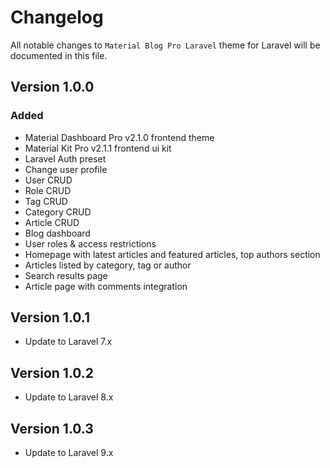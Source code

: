 # Changelog

All notable changes to `Material Blog Pro Laravel` theme for Laravel will be documented in this file.

## Version 1.0.0

### Added
- Material Dashboard Pro v2.1.0 frontend theme
- Material Kit Pro v2.1.1 frontend ui kit
- Laravel Auth preset
- Change user profile
- User CRUD
- Role CRUD
- Tag CRUD
- Category CRUD
- Article CRUD
- Blog dashboard
- User roles & access restrictions
- Homepage with latest articles and featured articles, top authors section
- Articles listed by category, tag or author
- Search results page
- Article page with comments integration

## Version 1.0.1

- Update to Laravel 7.x

## Version 1.0.2

- Update to Laravel 8.x

## Version 1.0.3

- Update to Laravel 9.x
